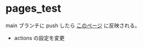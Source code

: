 # pages_test

main ブランチに push したら [このページ](https://den2k6.github.io/pages_test/) に反映される。

* actions の設定を変更
